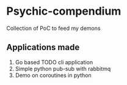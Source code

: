 # Psychic-compendium
Collection of PoC to feed my demons

## Applications made
1. Go based TODO cli application
2. Simple python pub-sub with rabbitmq
3. Demo on coroutines in python
